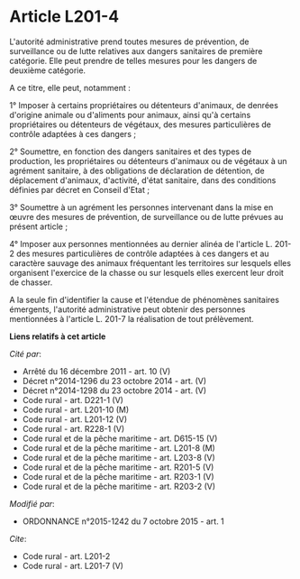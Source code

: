 # Article L201-4

L'autorité administrative prend toutes mesures de prévention, de surveillance ou de lutte relatives aux dangers sanitaires de
première catégorie. Elle peut prendre de telles mesures pour les dangers de deuxième catégorie. 

A ce titre, elle peut, notamment : 

1° Imposer à certains propriétaires ou détenteurs d'animaux, de denrées d'origine animale ou d'aliments pour animaux, ainsi
qu'à certains propriétaires ou détenteurs de végétaux, des mesures particulières de contrôle adaptées à ces dangers ; 

2° Soumettre, en fonction des dangers sanitaires et des types de production, les propriétaires ou détenteurs d'animaux ou de
végétaux à un agrément sanitaire, à des obligations de déclaration de détention, de déplacement d'animaux, d'activité, d'état
sanitaire, dans des conditions définies par décret en Conseil d'Etat ; 

3° Soumettre à un agrément les personnes intervenant dans la mise en œuvre des mesures de prévention, de surveillance ou de
lutte prévues au présent article ; 

4° Imposer aux personnes mentionnées au dernier alinéa de l'article L. 201-2 des mesures particulières de contrôle adaptées à
ces dangers et au caractère sauvage des animaux fréquentant les territoires sur lesquels elles organisent l'exercice de la
chasse ou sur lesquels elles exercent leur droit de chasser. 

A la seule fin d'identifier la cause et l'étendue de phénomènes sanitaires émergents, l'autorité administrative peut obtenir
des personnes mentionnées à l'article L. 201-7 la réalisation de tout prélèvement.

**Liens relatifs à cet article**

_Cité par_:

  - Arrêté du 16 décembre 2011 - art. 10 (V)
  - Décret n°2014-1296 du 23 octobre 2014 - art. (V)
  - Décret n°2014-1298 du 23 octobre 2014 - art. (V)
  - Code rural - art. D221-1 (V)
  - Code rural - art. L201-10 (M)
  - Code rural - art. L201-12 (V)
  - Code rural - art. R228-1 (V)
  - Code rural et de la pêche maritime - art. D615-15 (V)
  - Code rural et de la pêche maritime - art. L201-8 (M)
  - Code rural et de la pêche maritime - art. L203-8 (V)
  - Code rural et de la pêche maritime - art. R201-5 (V)
  - Code rural et de la pêche maritime - art. R203-1 (V)
  - Code rural et de la pêche maritime - art. R203-2 (V)

_Modifié par_:

  - ORDONNANCE n°2015-1242 du 7 octobre 2015 - art. 1

_Cite_:

  - Code rural - art. L201-2
  - Code rural - art. L201-7 (V)

